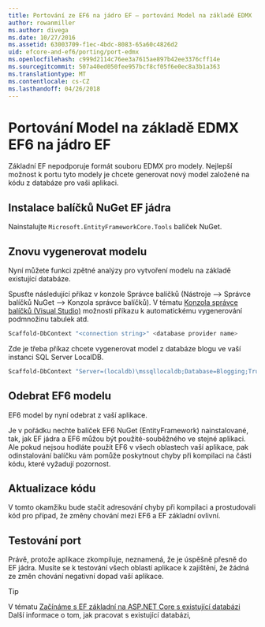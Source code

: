 ```yaml
---
title: Portování ze EF6 na jádro EF – portování Model na základě EDMX
author: rowanmiller
ms.author: divega
ms.date: 10/27/2016
ms.assetid: 63003709-f1ec-4bdc-8083-65a60c4826d2
uid: efcore-and-ef6/porting/port-edmx
ms.openlocfilehash: c999d2114c76ee3a7615ae897b42ee3376cff14e
ms.sourcegitcommit: 507a40ed050fee957bcf8cf05f6e0ec8a3b1a363
ms.translationtype: MT
ms.contentlocale: cs-CZ
ms.lasthandoff: 04/26/2018
---
```

# <a name="porting-an-ef6-edmx-based-model-to-ef-core"></a>Portování Model na základě EDMX EF6 na jádro EF

Základní EF nepodporuje formát souboru EDMX pro modely. Nejlepší možnost k portu tyto modely je chcete generovat nový model založené na kódu z databáze pro vaši aplikaci.

## <a name="install-ef-core-nuget-packages"></a>Instalace balíčků NuGet EF jádra

Nainstalujte `Microsoft.EntityFrameworkCore.Tools` balíček NuGet.

## <a name="regenerate-the-model"></a>Znovu vygenerovat modelu

Nyní můžete funkci zpětné analýzy pro vytvoření modelu na základě existující databáze.

Spusťte následující příkaz v konzole Správce balíčků (Nástroje –> Správce balíčků NuGet –> Konzola správce balíčků). V tématu [Konzola správce balíčků (Visual Studio)](../../core/miscellaneous/cli/powershell.md) možnosti příkazu k automatickému vygenerování podmnožinu tabulek atd.

``` powershell
Scaffold-DbContext "<connection string>" <database provider name>
```

Zde je třeba příkaz chcete vygenerovat model z databáze blogu ve vaší instanci SQL Server LocalDB.

``` powershell
Scaffold-DbContext "Server=(localdb)\mssqllocaldb;Database=Blogging;Trusted_Connection=True;" Microsoft.EntityFrameworkCore.SqlServer
```

## <a name="remove-ef6-model"></a>Odebrat EF6 modelu

EF6 model by nyní odebrat z vaší aplikace.

Je v pořádku nechte balíček EF6 NuGet (EntityFramework) nainstalované, tak, jak EF jádra a EF6 můžou být použité-souběžného ve stejné aplikaci. Ale pokud nejsou hodláte použít EF6 v všech oblastech vaší aplikace, pak odinstalování balíčku vám pomůže poskytnout chyby při kompilaci na části kódu, které vyžadují pozornost.

## <a name="update-your-code"></a>Aktualizace kódu

V tomto okamžiku bude stačit adresování chyby při kompilaci a prostudovali kód pro případ, že změny chování mezi EF6 a EF základní ovlivní.

## <a name="test-the-port"></a>Testování port

Právě, protože aplikace zkompiluje, neznamená, že je úspěšně přesně do EF jádra. Musíte se k testování všech oblastí aplikace k zajištění, že žádná ze změn chování negativní dopad vaší aplikace.

> [!TIP]
> V tématu [Začínáme s EF základní na ASP.NET Core s existující databázi](xref:core/get-started/aspnetcore/existing-db) Další informace o tom, jak pracovat s existující databázi, 
